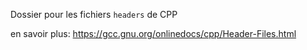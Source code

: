 
Dossier pour les fichiers `headers` de CPP

en savoir plus: https://gcc.gnu.org/onlinedocs/cpp/Header-Files.html
